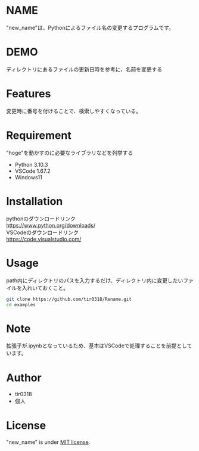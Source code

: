 # NAME

"new_name"は、Pythonによるファイル名の変更するプログラムです。

# DEMO

ディレクトリにあるファイルの更新日時を参考に、名前を変更する

# Features

変更時に番号を付けることで、検索しやすくなっている。

# Requirement

"hoge"を動かすのに必要なライブラリなどを列挙する

* Python 3.10.3
* VSCode 1.67.2
* Windows11

# Installation

pythonのダウンロードリンク<br>
https://www.python.org/downloads/<br>
VSCodeのダウンロードリンク<br>
https://code.visualstudio.com/


# Usage
path内にディレクトリのパスを入力するだけ、ディレクトリ内に変更したいファイルを入れいておくこと。

```bash
git clone https://github.com/tir0318/Rename.git
cd examples
```

# Note

拡張子が.ipynbとなっているため、基本はVSCodeで処理することを前提としています。

# Author

* tir0318
* 個人

# License

"new_name" is under [MIT license](https://en.wikipedia.org/wiki/MIT_License).
